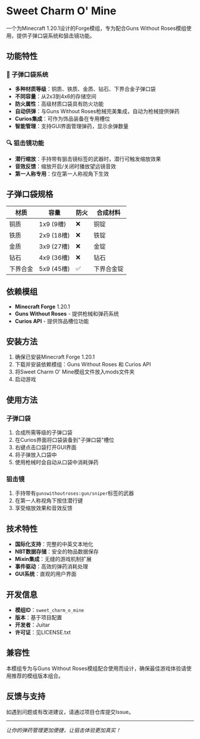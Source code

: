 # Sweet Charm O' Mine

一个为Minecraft 1.20.1设计的Forge模组，专为配合Guns Without Roses模组使用，提供子弹口袋系统和狙击镜功能。

## 功能特性

### 🎒 子弹口袋系统
- **多种材质等级**：铜质、铁质、金质、钻石、下界合金子弹口袋
- **不同容量**：从2x3到4x6的存储空间
- **防火属性**：高级材质口袋具有防火功能
- **自动供弹**：与Guns Without Roses枪械完美集成，自动为枪械提供弹药
- **Curios集成**：可作为饰品装备在专用槽位
- **智能管理**：支持GUI界面管理弹药，显示余弹数量

### 🔍 狙击镜功能
- **潜行缩放**：手持带有狙击镜标签的武器时，潜行可触发缩放效果
- **音效反馈**：缩放开启/关闭时播放望远镜音效
- **第一人称专用**：仅在第一人称视角下生效

## 子弹口袋规格

| 材质 | 容量 | 防火 | 合成材料 |
|------|------|------|----------|
| 铜质 | 1x9 (9槽) | ❌ | 铜锭  |
| 铁质 | 2x9 (18槽) | ❌ | 铁锭  |
| 金质 | 3x9 (27槽) | ❌ | 金锭  |
| 钻石 | 4x9 (36槽) | ❌ | 钻石  |
| 下界合金 | 5x9 (45槽) | ✅ | 下界合金锭 |

## 依赖模组

- **Minecraft Forge** 1.20.1
- **Guns Without Roses** - 提供枪械和弹药系统
- **Curios API** - 提供饰品槽位功能

## 安装方法

1. 确保已安装Minecraft Forge 1.20.1
2. 下载并安装依赖模组：Guns Without Roses 和 Curios API
3. 将Sweet Charm O' Mine模组文件放入mods文件夹
4. 启动游戏

## 使用方法

### 子弹口袋
1. 合成所需等级的子弹口袋
2. 在Curios界面将口袋装备到"子弹口袋"槽位
3. 右键点击口袋打开GUI界面
4. 将子弹放入口袋中
5. 使用枪械时会自动从口袋中消耗弹药

### 狙击镜
1. 手持带有`gunswithoutroses:gun/sniper`标签的武器
2. 在第一人称视角下按住潜行键
3. 享受缩放效果和音效反馈

## 技术特性

- **国际化支持**：完整的中英文本地化
- **NBT数据存储**：安全的物品数据保存
- **Mixin集成**：无缝的游戏机制扩展
- **事件驱动**：高效的弹药消耗处理
- **GUI系统**：直观的用户界面

## 开发信息

- **模组ID**：`sweet_charm_o_mine`
- **版本**：基于项目配置
- **开发者**：Juitar
- **许可证**：见LICENSE.txt

## 兼容性

本模组专为与Guns Without Roses模组配合使用而设计，确保最佳游戏体验请使用推荐的模组版本组合。

## 反馈与支持

如遇到问题或有改进建议，请通过项目仓库提交Issue。

---

*让你的弹药管理更加便捷，让狙击体验更加真实！*